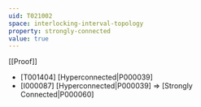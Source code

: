 ```yaml
---
uid: T021002
space: interlocking-interval-topology
property: strongly-connected
value: true
---
```

[[Proof]]

* [T001404] [Hyperconnected|P000039]
* [I000087] [Hyperconnected|P000039] => [Strongly Connected|P000060]

